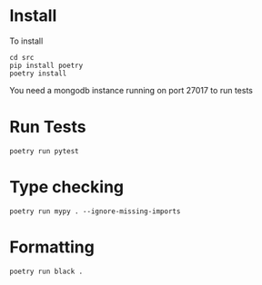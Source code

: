 # Install

To install
```
cd src
pip install poetry
poetry install
```

You need a mongodb instance running on port 27017 to run tests

# Run Tests
```
poetry run pytest
```

# Type checking
```
poetry run mypy . --ignore-missing-imports
```

# Formatting
```
poetry run black .
```